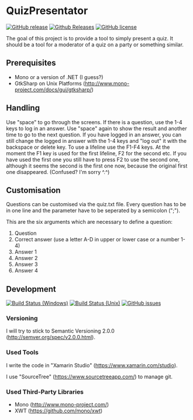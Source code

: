 # QuizPresentator
[![GitHub release](https://img.shields.io/github/release/NicoVIII/QuizPresenter.svg)]()
[![Github Releases](https://img.shields.io/github/downloads/NicoVIII/QuizPresenter/latest/total.svg)]()
[![GitHub license](https://img.shields.io/badge/license-MIT-blue.svg)](https://raw.githubusercontent.com/NicoVIII/QuizPresenter/master/LICENSE.txt)

The goal of this project is to provide a tool to simply present a quiz. It should be a tool for a moderator of a quiz on a party or something similar.

## Prerequisites
* Mono or a version of .NET (I guess?)
* GtkSharp on Unix Platforms (http://www.mono-project.com/docs/gui/gtksharp/)

## Handling
Use "space" to go through the screens. If there is a question, use the 1-4 keys to log in an answer. Use "space" again to show the result and another time to go to the next question.
If you have logged in an answer, you can still change the logged in answer with the 1-4 keys and "log out" it with the backspace or delete key.
To use a lifeline use the F1-F4 keys. At the moment the F1 key is used for the first lifeline, F2 for the second etc. If you have used the first one you still have to press F2 to use the second one, although it seems the second is the first one now, because the original first one disappeared. (Confused? I'm sorry ^.^)

## Customisation
Questions can be customised via the quiz.txt file. Every question has to be in one line and the parameter have to be seperated by a semicolon (";").

This are the six arguments which are necessary to define a question:

1. Question
2. Correct answer (use a letter A-D in upper or lower case or a number 1-4)
3. Answer 1
4. Answer 2
5. Answer 3
6. Answer 4

## Development
[![Build Status (Windows)](https://ci.appveyor.com/api/projects/status/3b9teq09cpx52k0w?svg=true)](https://ci.appveyor.com/project/NicoVIII/quizpresenter)
[![Build Status (Unix)](https://travis-ci.org/NicoVIII/QuizPresenter.svg?branch=development)](https://travis-ci.org/NicoVIII/QuizPresenter)
[![GitHub issues](https://img.shields.io/github/issues/NicoVIII/QuizPresenter.svg)](https://github.com/NicoVIII/QuizPresenter/issues)

### Versioning
I will try to stick to Semantic Versioning 2.0.0 (http://semver.org/spec/v2.0.0.html).

### Used Tools
I write the code in "Xamarin Studio" (https://www.xamarin.com/studio).

I use "SourceTree" (https://www.sourcetreeapp.com/) to manage git.

### Used Third-Party Libraries
* Mono (http://www.mono-project.com/)
* XWT (https://github.com/mono/xwt)
